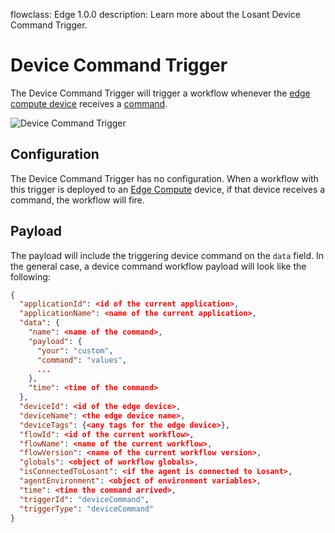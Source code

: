 flowclass: Edge 1.0.0
description: Learn more about the Losant Device Command Trigger.

# Device Command Trigger

The Device Command Trigger will trigger a workflow whenever the [edge compute device](/devices/edge-compute/) receives a [command](/devices/commands/).

![Device Command Trigger](/images/workflows/triggers/device-command-trigger.png "Device Command Trigger")

## Configuration

The Device Command Trigger has no configuration. When a workflow with this trigger is deployed to an [Edge Compute](/devices/edge-compute/) device, if that device receives a command, the workflow will fire.

## Payload

The payload will include the triggering device command on the `data` field. In the general case, a device command workflow payload will look like the following:

```json
{
  "applicationId": <id of the current application>,
  "applicationName": <name of the current application>,
  "data": {
    "name": <name of the command>,
    "payload": {
      "your": "custom",
      "command": "values",
      ...
    },
    "time": <time of the command>
  },
  "deviceId": <id of the edge device>,
  "deviceName": <the edge device name>,
  "deviceTags": {<any tags for the edge device>},
  "flowId": <id of the current workflow>,
  "flowName": <name of the current workflow>,
  "flowVersion": <name of the current workflow version>,
  "globals": <object of workflow globals>,
  "isConnectedToLosant": <if the agent is connected to Losant>,
  "agentEnvironment": <object of environment variables>,
  "time": <time the command arrived>,
  "triggerId": "deviceCommand",
  "triggerType": "deviceCommand"
}
```
